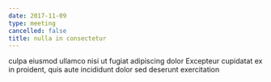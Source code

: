 ```yaml
---
date: 2017-11-09
type: meeting
cancelled: false
title: nulla in consectetur
---
```

culpa eiusmod ullamco nisi ut fugiat adipiscing dolor Excepteur cupidatat ex in proident, quis aute incididunt dolor sed deserunt exercitation